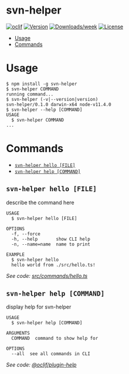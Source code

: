 svn-helper
==========



[![oclif](https://img.shields.io/badge/cli-oclif-brightgreen.svg)](https://oclif.io)
[![Version](https://img.shields.io/npm/v/svn-helper.svg)](https://npmjs.org/package/svn-helper)
[![Downloads/week](https://img.shields.io/npm/dw/svn-helper.svg)](https://npmjs.org/package/svn-helper)
[![License](https://img.shields.io/npm/l/svn-helper.svg)](https://github.com/tfriem/svn-helper/blob/master/package.json)

<!-- toc -->
* [Usage](#usage)
* [Commands](#commands)
<!-- tocstop -->
# Usage
<!-- usage -->
```sh-session
$ npm install -g svn-helper
$ svn-helper COMMAND
running command...
$ svn-helper (-v|--version|version)
svn-helper/0.1.0 darwin-x64 node-v11.4.0
$ svn-helper --help [COMMAND]
USAGE
  $ svn-helper COMMAND
...
```
<!-- usagestop -->
# Commands
<!-- commands -->
* [`svn-helper hello [FILE]`](#svn-helper-hello-file)
* [`svn-helper help [COMMAND]`](#svn-helper-help-command)

## `svn-helper hello [FILE]`

describe the command here

```
USAGE
  $ svn-helper hello [FILE]

OPTIONS
  -f, --force
  -h, --help       show CLI help
  -n, --name=name  name to print

EXAMPLE
  $ svn-helper hello
  hello world from ./src/hello.ts!
```

_See code: [src/commands/hello.ts](https://github.com/tfriem/svn-helper/blob/v0.1.0/src/commands/hello.ts)_

## `svn-helper help [COMMAND]`

display help for svn-helper

```
USAGE
  $ svn-helper help [COMMAND]

ARGUMENTS
  COMMAND  command to show help for

OPTIONS
  --all  see all commands in CLI
```

_See code: [@oclif/plugin-help](https://github.com/oclif/plugin-help/blob/v2.1.4/src/commands/help.ts)_
<!-- commandsstop -->
